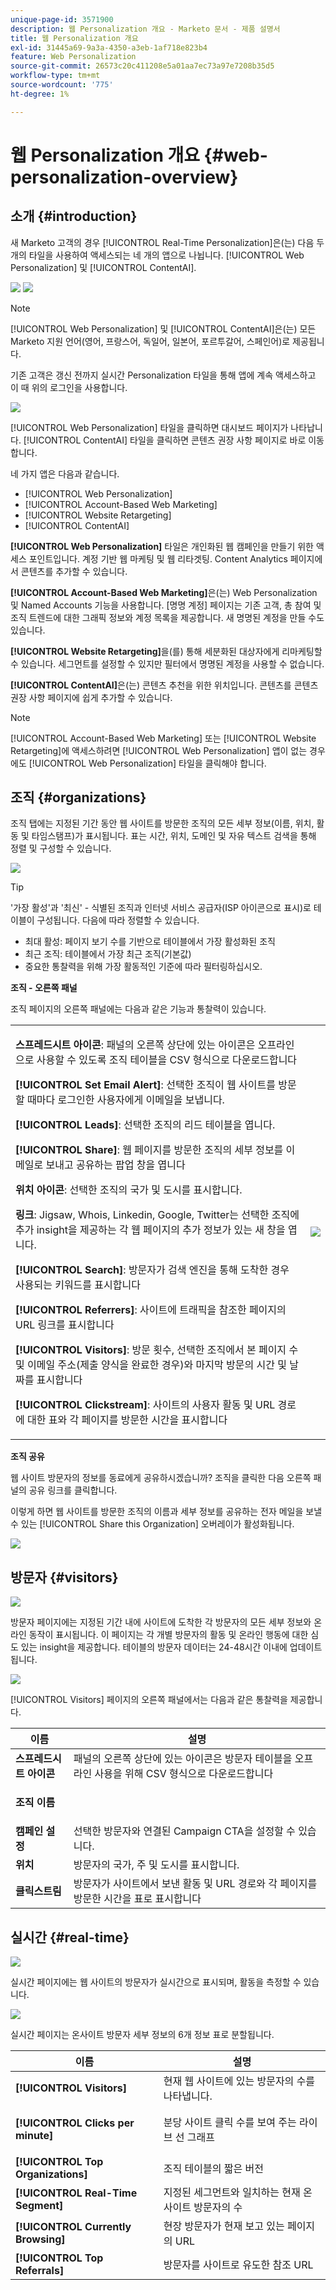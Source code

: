 ```yaml
---
unique-page-id: 3571900
description: 웹 Personalization 개요 - Marketo 문서 - 제품 설명서
title: 웹 Personalization 개요
exl-id: 31445a69-9a3a-4350-a3eb-1af718e823b4
feature: Web Personalization
source-git-commit: 26573c20c411208e5a01aa7ec73a97e7208b35d5
workflow-type: tm+mt
source-wordcount: '775'
ht-degree: 1%

---
```


# 웹 Personalization 개요 {#web-personalization-overview}

## 소개 {#introduction}

새 Marketo 고객의 경우 [!UICONTROL Real-Time Personalization]은(는) 다음 두 개의 타일을 사용하여 액세스되는 네 개의 앱으로 나뉩니다. [!UICONTROL Web Personalization] 및 [!UICONTROL ContentAI].

![](assets/pasted-image-at-2016-03-23-02-45-pm.png) ![](assets/mlm-homepage-content-ai-281-29.png)

>[!NOTE]
>
>[!UICONTROL Web Personalization] 및 [!UICONTROL ContentAI]은(는) 모든 Marketo 지원 언어(영어, 프랑스어, 독일어, 일본어, 포르투갈어, 스페인어)로 제공됩니다.

기존 고객은 갱신 전까지 실시간 Personalization 타일을 통해 앱에 계속 액세스하고 이 때 위의 로그인을 사용합니다.

![](assets/image2016-2-9-8-3a52-3a32.png)

[!UICONTROL Web Personalization] 타일을 클릭하면 대시보드 페이지가 나타납니다. [!UICONTROL ContentAI] 타일을 클릭하면 콘텐츠 권장 사항 페이지로 바로 이동합니다.

네 가지 앱은 다음과 같습니다.

* [!UICONTROL Web Personalization]
* [!UICONTROL Account-Based Web Marketing]
* [!UICONTROL Website Retargeting]
* [!UICONTROL ContentAI]

**[!UICONTROL Web Personalization]** 타일은 개인화된 웹 캠페인을 만들기 위한 액세스 포인트입니다. 계정 기반 웹 마케팅 및 웹 리타겟팅. Content Analytics 페이지에서 콘텐츠를 추가할 수 있습니다.

**[!UICONTROL Account-Based Web Marketing]**&#x200B;은(는) Web Personalization 및 Named Accounts 기능을 사용합니다. [명명 계정] 페이지는 기존 고객, 총 참여 및 조직 트렌드에 대한 그래픽 정보와 계정 목록을 제공합니다. 새 명명된 계정을 만들 수도 있습니다.

**[!UICONTROL Website Retargeting]**&#x200B;을(를) 통해 세분화된 대상자에게 리마케팅할 수 있습니다. 세그먼트를 설정할 수 있지만 필터에서 명명된 계정을 사용할 수 없습니다.

**[!UICONTROL ContentAI]**&#x200B;은(는) 콘텐츠 추천을 위한 위치입니다. 콘텐츠를 콘텐츠 권장 사항 페이지에 쉽게 추가할 수 있습니다.

>[!NOTE]
>
>[!UICONTROL Account-Based Web Marketing] 또는 [!UICONTROL Website Retargeting]에 액세스하려면 [!UICONTROL Web Personalization] 앱이 없는 경우에도 [!UICONTROL Web Personalization] 타일을 클릭해야 합니다.

## 조직 {#organizations}

조직 탭에는 지정된 기간 동안 웹 사이트를 방문한 조직의 모든 세부 정보(이름, 위치, 활동 및 타임스탬프)가 표시됩니다. 표는 시간, 위치, 도메인 및 자유 텍스트 검색을 통해 정렬 및 구성할 수 있습니다.

![](assets/image2014-11-10-19-3a23-3a18.png)

>[!TIP]
>
>&#39;가장 활성&#39;과 &#39;최신&#39; - 식별된 조직과 인터넷 서비스 공급자(ISP 아이콘으로 표시)로 테이블이 구성됩니다. 다음에 따라 정렬할 수 있습니다.
>
>* 최대 활성: 페이지 보기 수를 기반으로 테이블에서 가장 활성화된 조직
>* 최근 조직: 테이블에서 가장 최근 조직(기본값)
>* 중요한 통찰력을 위해 가장 활동적인 기준에 따라 필터링하십시오.

**조직 - 오른쪽 패널**

조직 페이지의 오른쪽 패널에는 다음과 같은 기능과 통찰력이 있습니다.

<table>
 <tbody>
  <tr>
   <td><p><strong>스프레드시트 아이콘</strong>: 패널의 오른쪽 상단에 있는 아이콘은 오프라인으로 사용할 수 있도록 조직 테이블을 CSV 형식으로 다운로드합니다</p><p><strong>[!UICONTROL Set Email Alert]</strong>: 선택한 조직이 웹 사이트를 방문할 때마다 로그인한 사용자에게 이메일을 보냅니다.</p><p><strong>[!UICONTROL Leads]</strong>: 선택한 조직의 리드 테이블을 엽니다.</p><p><strong>[!UICONTROL Share]</strong>: 웹 페이지를 방문한 조직의 세부 정보를 이메일로 보내고 공유하는 팝업 창을 엽니다</p><p><strong>위치 아이콘</strong>: 선택한 조직의 국가 및 도시를 표시합니다.</p><p><strong>링크</strong>: Jigsaw, Whois, Linkedin, Google, Twitter는 선택한 조직에 추가 insight을 제공하는 각 웹 페이지의 추가 정보가 있는 새 창을 엽니다.</p><p><strong>[!UICONTROL Search]</strong>: 방문자가 검색 엔진을 통해 도착한 경우 사용되는 키워드를 표시합니다</p><p><strong>[!UICONTROL Referrers]</strong>: 사이트에 트래픽을 참조한 페이지의 URL 링크를 표시합니다</p><p><strong>[!UICONTROL Visitors]</strong>: 방문 횟수, 선택한 조직에서 본 페이지 수 및 이메일 주소(제출 양식을 완료한 경우)와 마지막 방문의 시간 및 날짜를 표시합니다</p><p><strong>[!UICONTROL Clickstream]</strong>: 사이트의 사용자 활동 및 URL 경로에 대한 표와 각 페이지를 방문한 시간을 표시합니다</p></td>
   <td><img src="assets/image2014-11-10-19-3a22-3a47.png" data-linked-resource-id="5046291" data-linked-resource-type="attachment" data-base-url="https://docs.marketo.com" data-linked-resource-container-id="3571900"></td>
  </tr>
 </tbody>
</table>

**조직 공유**

웹 사이트 방문자의 정보를 동료에게 공유하시겠습니까? 조직을 클릭한 다음 오른쪽 패널의 공유 링크를 클릭합니다.

이렇게 하면 웹 사이트를 방문한 조직의 이름과 세부 정보를 공유하는 전자 메일을 보낼 수 있는 [!UICONTROL Share this Organization] 오버레이가 활성화됩니다.

![](assets/image2014-11-10-19-3a25-3a42.png)

## 방문자 {#visitors}

![](assets/wp-vis.jpg)

방문자 페이지에는 지정된 기간 내에 사이트에 도착한 각 방문자의 모든 세부 정보와 온라인 동작이 표시됩니다. 이 페이지는 각 개별 방문자의 활동 및 온라인 행동에 대한 심도 있는 insight을 제공합니다. 테이블의 방문자 데이터는 24-48시간 이내에 업데이트됩니다.

![](assets/image2014-11-10-19-3a45-3a49.png)

[!UICONTROL Visitors] 페이지의 오른쪽 패널에서는 다음과 같은 통찰력을 제공합니다.

<table>
 <thead>
  <tr>
   <th colspan="1" rowspan="1">이름</th>
   <th colspan="1" rowspan="1">설명</th>
  </tr>
 </thead>
 <tbody>
  <tr>
   <td colspan="1" rowspan="1"><strong>스프레드시트 아이콘</strong></td>
   <td colspan="1" rowspan="1">패널의 오른쪽 상단에 있는 아이콘은 방문자 테이블을 오프라인 사용을 위해 CSV 형식으로 다운로드합니다</td>
  </tr>
  <tr>
   <td colspan="1" rowspan="1"><p><strong>조직 이름</strong></p></td>
   <td colspan="1" rowspan="1"> </td>
  </tr>
  <tr>
   <td colspan="1" rowspan="1"><strong>캠페인 설정</strong></td>
   <td colspan="1" rowspan="1">선택한 방문자와 연결된 Campaign CTA을 설정할 수 있습니다.</td>
  </tr>
  <tr>
   <td colspan="1"><strong>위치</strong></td>
   <td colspan="1">방문자의 국가, 주 및 도시를 표시합니다.</td>
  </tr>
  <tr>
   <td colspan="1" rowspan="1"><strong>클릭스트림</strong></td>
   <td colspan="1" rowspan="1">방문자가 사이트에서 보낸 활동 및 URL 경로와 각 페이지를 방문한 시간을 표로 표시합니다</td>
  </tr>
 </tbody>
</table>

## 실시간 {#real-time}

![](assets/wp-real.jpg)

실시간 페이지에는 웹 사이트의 방문자가 실시간으로 표시되며, 활동을 측정할 수 있습니다.

![](assets/image2014-11-10-19-3a49-3a55.png)

실시간 페이지는 온사이트 방문자 세부 정보의 6개 정보 표로 분할됩니다.

<table>
 <thead>
  <tr>
   <th colspan="1" rowspan="1">이름</th>
   <th colspan="1" rowspan="1">설명</th>
  </tr>
 </thead>
 <tbody>
  <tr>
   <td colspan="1" rowspan="1"><strong>[!UICONTROL Visitors]</strong></td>
   <td colspan="1" rowspan="1"> 현재 웹 사이트에 있는 방문자의 수를 나타냅니다.</td>
  </tr>
  <tr>
   <td colspan="1" rowspan="1"><p><strong>[!UICONTROL Clicks per minute]</strong></p></td>
   <td colspan="1" rowspan="1"> 분당 사이트 클릭 수를 보여 주는 라이브 선 그래프</td>
  </tr>
  <tr>
   <td colspan="1" rowspan="1"><strong>[!UICONTROL Top Organizations]</strong></td>
   <td colspan="1" rowspan="1">조직 테이블의 짧은 버전</td>
  </tr>
  <tr>
   <td colspan="1"><strong>[!UICONTROL Real-Time Segment]</strong></td>
   <td colspan="1">지정된 세그먼트와 일치하는 현재 온사이트 방문자의 수</td>
  </tr>
  <tr>
   <td colspan="1"><strong>[!UICONTROL Currently Browsing]</strong></td>
   <td colspan="1">현장 방문자가 현재 보고 있는 페이지의 URL</td>
  </tr>
  <tr>
   <td colspan="1" rowspan="1"><strong>[!UICONTROL Top Referrals]</strong></td>
   <td colspan="1" rowspan="1">방문자를 사이트로 유도한 참조 URL</td>
  </tr>
 </tbody>
</table>
